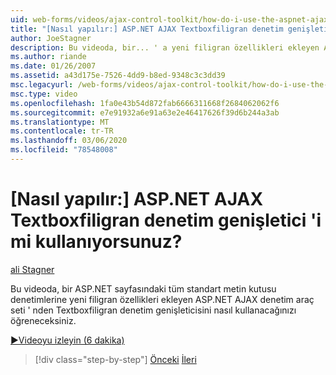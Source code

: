 ```yaml
---
uid: web-forms/videos/ajax-control-toolkit/how-do-i-use-the-aspnet-ajax-textboxwatermark-control-extender
title: "[Nasıl yapılır:] ASP.NET AJAX Textboxfiligran denetim genişletici 'i mi kullanıyorsunuz? | Microsoft Docs"
author: JoeStagner
description: Bu videoda, bir... ' a yeni filigran özellikleri ekleyen ASP.NET AJAX denetim araç seti ' nden Textboxfiligran denetim genişleticisini nasıl kullanacağınızı öğreneceksiniz.
ms.author: riande
ms.date: 01/26/2007
ms.assetid: a43d175e-7526-4dd9-b8ed-9348c3c3dd39
msc.legacyurl: /web-forms/videos/ajax-control-toolkit/how-do-i-use-the-aspnet-ajax-textboxwatermark-control-extender
msc.type: video
ms.openlocfilehash: 1fa0e43b54d872fab6666311668f2684062062f6
ms.sourcegitcommit: e7e91932a6e91a63e2e46417626f39d6b244a3ab
ms.translationtype: MT
ms.contentlocale: tr-TR
ms.lasthandoff: 03/06/2020
ms.locfileid: "78548008"
---
```

# <a name="how-do-i-use-the-aspnet-ajax-textboxwatermark-control-extender"></a>[Nasıl yapılır:] ASP.NET AJAX Textboxfiligran denetim genişletici 'i mi kullanıyorsunuz?

[ali Stagner](https://github.com/JoeStagner)

Bu videoda, bir ASP.NET sayfasındaki tüm standart metin kutusu denetimlerine yeni filigran özellikleri ekleyen ASP.NET AJAX denetim araç seti ' nden Textboxfiligran denetim genişleticisini nasıl kullanacağınızı öğreneceksiniz.

[&#9654;Videoyu izleyin (6 dakika)](https://channel9.msdn.com/Blogs/ASP-NET-Site-Videos/how-do-i-use-the-aspnet-ajax-textboxwatermark-control-extender)

> [!div class="step-by-step"]
> [Önceki](how-do-i-use-the-aspnet-ajax-cascadingdropdown-control-extender.md)
> [İleri](how-do-i-use-the-aspnet-ajax-popup-control-extender.md)
